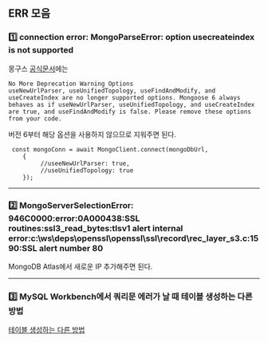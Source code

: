 ## ERR 모음
### 1️⃣ connection error: MongoParseError: option usecreateindex is not supported

몽구스 <a href="https://mongodb.github.io/node-mongodb-native/3.3/reference/unified-topology/">공식문서</a>에는
```
No More Deprecation Warning Options
useNewUrlParser, useUnifiedTopology, useFindAndModify, and useCreateIndex are no longer supported options. Mongoose 6 always behaves as if useNewUrlParser, useUnifiedTopology, and useCreateIndex are true, and useFindAndModify is false. Please remove these options from your code.
```
버전 6부터 해당 옵션을 사용하지 않으므로 지워주면 된다.
```
 const mongoConn = await MongoClient.connect(mongoDbUrl,
    {
         //useeNewUrlParser: true,
         //useUnifiedTopology: true
    });

```
----
### 2️⃣ MongoServerSelectionError: 946C0000:error:0A000438:SSL routines:ssl3_read_bytes:tlsv1 alert internal error:c:\ws\deps\openssl\openssl\ssl\record\rec_layer_s3.c:1590:SSL alert number 80

MongoDB Atlas에서 새로운 IP 추가해주면 된다.

----
### 3️⃣ MySQL Workbench에서 쿼리문 에러가 날 때 테이블 생성하는 다른 방법
<a href="https://pinetreeday.tistory.com/145">테이블 생성하는 다른 방법</a>
